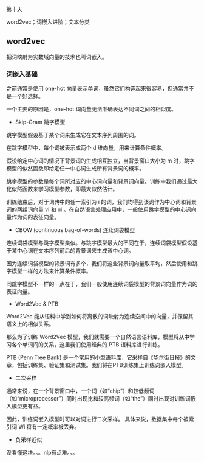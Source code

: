 第十天

word2vec；词嵌入进阶；文本分类

## word2vec

把词映射为实数域向量的技术也叫词嵌入。

### 词嵌入基础

之前通常是使用 one-hot 向量表示单词，虽然它们构造起来很容易，但通常并不是一个好选择。

一个主要的原因是，one-hot 词向量无法准确表达不同词之间的相似度。

* Skip-Gram 跳字模型

跳字模型假设基于某个词来生成它在文本序列周围的词。

在跳字模型中，每个词被表示成两个 d 维向量，用来计算条件概率。

假设给定中心词的情况下背景词的生成相互独立，当背景窗口大小为 m 时，跳字模型的似然函数即给定任一中心词生成所有背景词的概率。

跳字模型的参数是每个词所对应的中心词向量和背景词向量。训练中我们通过最大化似然函数来学习模型参数，即最大似然估计。

训练结束后，对于词典中的任一索引为 i 的词，我们均得到该词作为中心词和背景词的两组词向量 vi 和 ui 。在自然语言处理应用中，一般使用跳字模型的中心词向量作为词的表征向量。

* CBOW (continuous bag-of-words) 连续词袋模型

连续词袋模型与跳字模型类似。与跳字模型最大的不同在于，连续词袋模型假设基于某中心词在文本序列前后的背景词来生成该中心词。

因为连续词袋模型的背景词有多个，我们将这些背景词向量取平均，然后使用和跳字模型一样的方法来计算条件概率。

同跳字模型不一样的一点在于，我们一般使用连续词袋模型的背景词向量作为词的表征向量。

* Word2Vec & PTB

Word2Vec 能从语料中学到如何将离散的词映射为连续空间中的向量，并保留其语义上的相似关系。

那么为了训练 Word2Vec 模型，我们就需要一个自然语言语料库，模型将从中学习各个单词间的关系，这里我们使用经典的 PTB 语料库进行训练。

PTB (Penn Tree Bank) 是一个常用的小型语料库，它采样自《华尔街日报》的文章，包括训练集、验证集和测试集。我们将在PTB训练集上训练词嵌入模型。

* 二次采样

通常来说，在一个背景窗口中，一个词（如“chip”）和较低频词（如“microprocessor”）同时出现比和较高频词（如“the”）同时出现对训练词嵌入模型更有益。

因此，训练词嵌入模型时可以对词进行二次采样。 具体来说，数据集中每个被索引词 Wi 将有一定概率被丢弃。

* 负采样近似

没看懂这块。。。nlp有点难。。。
